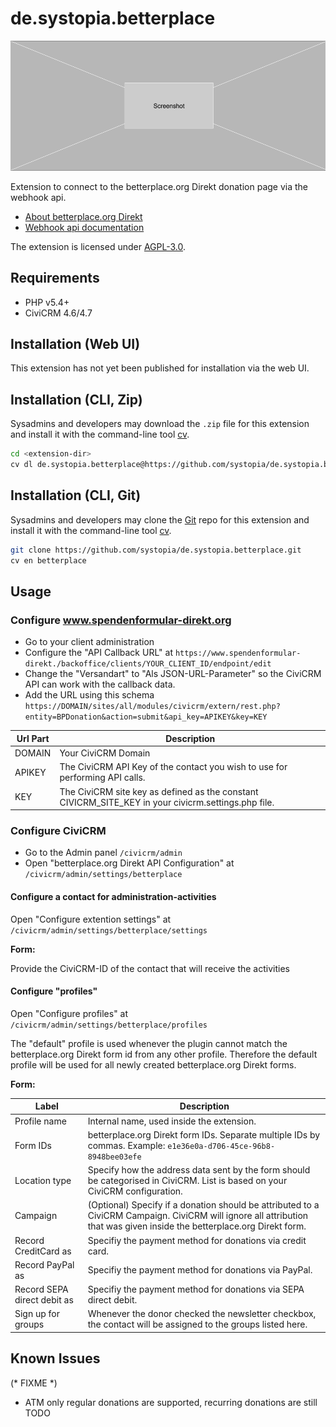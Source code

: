 # de.systopia.betterplace

![Screenshot](/images/screenshot.png)

Extension to connect to the betterplace.org Direkt donation page via the webhook api.

* [About betterplace.org Direkt](https://www.spendenformular-direkt.org/)
* [Webhook api documentation](https://betterplace.github.io/xform/webhooks)

The extension is licensed under [AGPL-3.0](LICENSE.txt).

## Requirements

* PHP v5.4+
* CiviCRM 4.6/4.7

## Installation (Web UI)

This extension has not yet been published for installation via the web UI.

## Installation (CLI, Zip)

Sysadmins and developers may download the `.zip` file for this extension and
install it with the command-line tool [cv](https://github.com/civicrm/cv).

```bash
cd <extension-dir>
cv dl de.systopia.betterplace@https://github.com/systopia/de.systopia.betterplace/archive/master.zip
```

## Installation (CLI, Git)

Sysadmins and developers may clone the [Git](https://en.wikipedia.org/wiki/Git) repo for this extension and
install it with the command-line tool [cv](https://github.com/civicrm/cv).

```bash
git clone https://github.com/systopia/de.systopia.betterplace.git
cv en betterplace
```

## Usage

### Configure www.spendenformular-direkt.org

- Go to your client administration
- Configure the "API Callback URL"
  at `https://www.spendenformular-direkt./backoffice/clients/YOUR_CLIENT_ID/endpoint/edit`
- Change the "Versandart" to "Als JSON-URL-Parameter" so the CiviCRM API can
work with the callback data.
- Add the URL using this schema
`https://DOMAIN/sites/all/modules/civicrm/extern/rest.php?entity=BPDonation&action=submit&api_key=APIKEY&key=KEY`

| Url Part| Description |
|-------|-------------|
| DOMAIN | Your CiviCRM Domain |
| APIKEY | The CiviCRM API Key of the contact you wish to use for performing API calls. |
| KEY | The CiviCRM site key as defined as the constant CIVICRM_SITE_KEY in your civicrm.settings.php file. |


### Configure CiviCRM

- Go to the Admin panel `/civicrm/admin`
- Open "betterplace.org Direkt API Configuration"
  at `/civicrm/admin/settings/betterplace`

#### Configure a contact for administration-activities

Open "Configure extention settings"
at `/civicrm/admin/settings/betterplace/settings`

**Form:**

Provide the CiviCRM-ID of the contact that will receive the activities

#### Configure "profiles"

Open "Configure profiles" at `/civicrm/admin/settings/betterplace/profiles`

The "default" profile is used whenever the plugin cannot match the
betterplace.org Direkt form id from any other profile.
Therefore the default profile will be used for all newly created
betterplace.org Direkt forms.

**Form:**

| Label | Description |
|-------|-------------|
| Profile name | Internal name, used inside the extension. |
| Form IDs | betterplace.org Direkt form IDs. Separate multiple IDs by commas. Example: `e1e36e0a-d706-45ce-96b8-8948bee03efe` |
| Location type | Specify how the address data sent by the form should be categorised in CiviCRM. List is based on your CiviCRM configuration. |
| Campaign | (Optional) Specify if a donation should be attributed to a CiviCRM Campaign. CiviCRM will ignore all attribution that was given inside the betterplace.org Direkt form. |
| Record CreditCard as | Specifiy the payment method for donations via credit card. |
| Record PayPal as | Specifiy the payment method for donations via PayPal. |
| Record SEPA direct debit as | Specifiy the payment method for donations via SEPA direct debit. |
| Sign up for groups | Whenever the donor checked the newsletter checkbox, the contact will be assigned to the groups listed here. |

## Known Issues

(* FIXME *)
* ATM only regular donations are supported, recurring donations are still TODO
